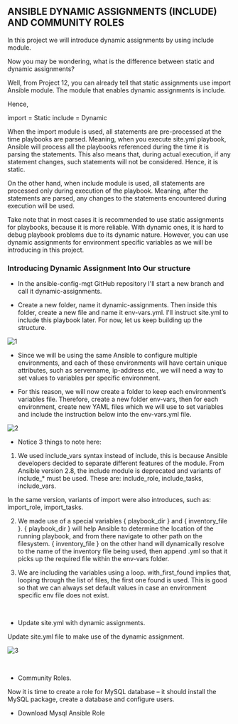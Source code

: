 
## ANSIBLE DYNAMIC ASSIGNMENTS (INCLUDE) AND COMMUNITY ROLES


In this project we will introduce dynamic assignments by using include module.

Now you may be wondering, what is the difference between static and dynamic assignments?

Well, from Project 12, you can already tell that static assignments use import Ansible module. The module that enables dynamic assignments is include.

Hence,

import = Static
include = Dynamic

When the import module is used, all statements are pre-processed at the time playbooks are parsed. Meaning, when you execute site.yml playbook, Ansible will process all the playbooks referenced during the time it is parsing the statements. This also means that, during actual execution, if any statement changes, such statements will not be considered. Hence, it is static.

On the other hand, when include module is used, all statements are processed only during execution of the playbook. Meaning, after the statements are parsed, any changes to the statements encountered during execution will be used.

Take note that in most cases it is recommended to use static assignments for playbooks, because it is more reliable. With dynamic ones, it is hard to debug playbook problems due to its dynamic nature. However, you can use dynamic assignments for environment specific variables as we will be introducing in this project.


### Introducing Dynamic Assignment Into Our structure


- In the ansible-config-mgt GitHub repository I'll start a new branch and call it dynamic-assignments.

- Create a new folder, name it dynamic-assignments. Then inside this folder, create a new file and name it env-vars.yml. I'll instruct site.yml to include this playbook later. For now, let us keep building up the structure.


![1](https://user-images.githubusercontent.com/93729559/168986922-7987cfad-35a3-4cb5-a5bd-05ce97285607.png)


- Since we will be using the same Ansible to configure multiple environments, and each of these environments will have certain unique attributes, such as servername, ip-address etc., we will need a way to set values to variables per specific environment.

- For this reason, we will now create a folder to keep each environment’s variables file. Therefore, create a new folder env-vars, then for each environment, create new YAML files which we will use to set variables and include the instruction below into the env-vars.yml file.



![2](https://user-images.githubusercontent.com/93729559/168986934-985b8ed5-4842-4235-9212-b078d94eccd7.png)
<br>


- Notice 3 things to note here:

1. We used include_vars syntax instead of include, this is because Ansible developers decided to separate different features of the module. From Ansible version 2.8, the include module is deprecated and variants of include_* must be used. These are: include_role, include_tasks, include_vars.

In the same version, variants of import were also introduces, such as: import_role, import_tasks.

2. We made use of a special variables { playbook_dir } and { inventory_file }. { playbook_dir } will help Ansible to determine the location of the running playbook, and from there navigate to other path on the filesystem. { inventory_file } on the other hand will dynamically resolve to the name of the inventory file being used, then append .yml so that it picks up the required file within the env-vars folder.

3. We are including the variables using a loop. with_first_found implies that, looping through the list of files, the first one found is used. This is good so that we can always set default values in case an environment specific env file does not exist.



<br>

- Update site.yml with dynamic assignments.

 Update site.yml file to make use of the dynamic assignment.
 
 
 ![3](https://user-images.githubusercontent.com/93729559/168990113-2efaf789-5832-4429-ae22-ef9b997c82df.png)



 
 <br>
 
- Community Roles.

Now it is time to create a role for MySQL database – it should install the MySQL package, create a database and configure users.

- Download Mysql Ansible Role
 
 








































